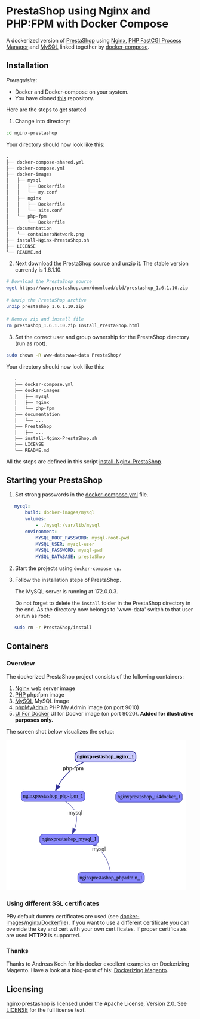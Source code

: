 # PrestaShop using Nginx and PHP:FPM with Docker Compose

A dockerized version of [PrestaShop](https://www.prestashop.com/) using [Nginx](https://www.nginx.com/), [PHP FastCGI Process Manager](http://php.net/manual/en/book.fpm.php) and [MySQL](https://www.mysql.com) linked together by [docker-compose](https://docs.docker.com/compose/).

## Installation

*Prerequisite*:
- Docker and Docker-compose on your system.
- You have cloned [this](https://github.com/schlpbch/nginx-prestashop) repository.

Here are the steps to get started

1. Change into directory:

 ```bash
cd nginx-prestashop
 ```
   Your directory should now look like this:

 ```
.
├── docker-compose-shared.yml
├── docker-compose.yml
├── docker-images
│   ├── mysql
│   │   ├── Dockerfile
│   │   └── my.conf
│   ├── nginx
│   │   ├── Dockerfile
│   │   └── site.conf
│   └── php-fpm
│       └── Dockerfile
├── documentation
│   └── containersNetwork.png
├── install-Nginx-PrestaShop.sh
├── LICENSE
└── README.md
 ```

2. Next download the PrestaShop source and unzip it. The stable version currently is 1.6.1.10.

 ```bash
 # Download the PrestaShop source
 wget https://www.prestashop.com/download/old/prestashop_1.6.1.10.zip

 # Unzip the PrestaShop archive
 unzip prestashop_1.6.1.10.zip

 # Remove zip and install file
 rm prestashop_1.6.1.10.zip Install_PrestaShop.html
 ```

3. Set the correct user and group ownership for the PrestaShop directory (run as root).

 ```bash
sudo chown -R www-data:www-data PrestaShop/
 ```
Your directory should now look like this:

 ```
    .
    ├── docker-compose.yml
    ├── docker-images
    │   ├── mysql
    │   ├── nginx
    │   └── php-fpm
    ├── documentation
    │   └── ...
    ├── PrestaShop
    │   ├── ...
    ├── install-Nginx-PrestaShop.sh
    ├── LICENSE
    └── README.md
 ```

All the steps are defined in this script [install-Nginx-PrestaShop](install-Nginx-PrestaShop).


## Starting your PrestaShop

1. Set strong passwords in the [docker-compose.yml](docker-compose.yml) file.

 ```yaml
    mysql:
        build: docker-images/mysql
        volumes:
            - ./mysql:/var/lib/mysql
        environment:
            MYSQL_ROOT_PASSWORD: mysql-root-pwd
            MYSQL_USER: mysql-user
            MYSQL_PASSWORD: mysql-pwd
            MYSQL_DATABASE: prestaShop
 ```

2. Start the projects using `docker-compose up`.

3. Follow the installation steps of PrestaShop.

   The MySQL server is running at 172.0.0.3.

   Do not forget to delete the `install` folder in the PrestaShop directory in the end. As the directory now belongs to 'www-data' switch to that user or run as root:

 ```bash
    sudo rm -r PrestaShop/install
 ```

## Containers

### Overview

The dockerized PrestaShop project consists of the following containers:

  1. [Nginx](docker-images/nginx/Dockerfile) web server image
  2. [PHP](docker-images/php-fpm/Dockerfile) php:fpm image
  3. [MySQL](docker-images/mysql/Dockerfile) MySQL image
  4. [phpMyAdmin](https://hub.docker.com/r/phpmyadmin/phpmyadmin/) PHP My Admin image (on port 9010)
  5. [UI For Docker](https://hub.docker.com/r/uifd/ui-for-docker/) UI for Docker image (on port 9020). **Added for illustrative purposes only.**

The screen shot below visualizes the setup:

[![NGINX PrestaShop: Containers Network](documentation/containersNetwork.png)](documentation/containersNetwork-png)


### Using different SSL certificates

PBy default dummy certificates are used (see [docker-images/nginx/Dockerfile](docker-images/nnginx/Dockerfile)).
If you want to use a different certificate you can override the key and cert with your own certificates. If proper certificates are used **HTTP2** is supported.

### Thanks

Thanks to Andreas Koch for his docker excellent examples on Dockerizing Magento. Have a look at a blog-post of his: [Dockerizing  Magento](https://andykdocs.de/development/Docker/Dockerize-Magento).


## Licensing

nginx-prestashop is licensed under the Apache License, Version 2.0.
See [LICENSE](LICENSE) for the full license text.

